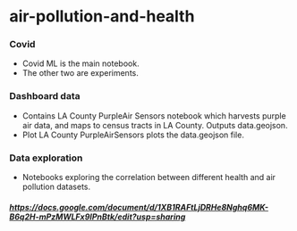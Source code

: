 # air-pollution-and-health

### Covid

- Covid ML is the main notebook.
- The other two are experiments.

### Dashboard data

- Contains LA County PurpleAir Sensors notebook which harvests purple air data, and maps to census tracts in LA County. Outputs data.geojson.
- Plot LA County PurpleAirSensors plots the data.geojson file.

### Data exploration

- Notebooks exploring the correlation between different health and air pollution datasets.

##### https://docs.google.com/document/d/1XB1RAFtLjDRHe8Nghq6MK-B6q2H-mPzMWLFx9IPnBtk/edit?usp=sharing
